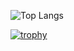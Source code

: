 ![Top Langs](https://github-readme-stats.vercel.app/api/top-langs/?username=GitTOWA&layout=donut&title_color=FFFFFF&text_color=00ff00&bg_color=000000)

[![trophy](https://github-profile-trophy.vercel.app/?username=ryo-ma)](https://github.com/GitTOWA/github-profile-trophy)
